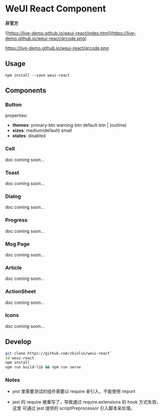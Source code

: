 # WeUI React Component

**非官方**

![https://live-demo.github.io/weui-react/index.html](https://live-demo.github.io/weui-react/qrcode.png)

<https://live-demo.github.io/weui-react/qrcode.png>


## Usage

```
npm install --save weui-react
```

## Components

### Button

properties:
* **themes**: primary-btn warning-btn default-btn | (outline)
* **sizes**: medium(default) small
* **states**: disabled

### Cell

doc coming soon...


### Toast

doc coming soon...


### Dialog

doc coming soon...


### Progress

doc coming soon...


### Msg Page

doc coming soon...


### Article

doc coming soon...


### ActionSheet

doc coming soon...


### Icons

doc coming soon...


## Develop

``` bash
git clone https://github.com/zbinlin/weui-react`
cd weui-react
npm install
npm run build-lib && npm run serve
```

### Notes

* jest 里需要测试的组件需要以 require 来引入，不能使用 import

* jest 的 require 被重写了，导致通过 require.extensions 的 hook 方式失效，这里
  可通过 jest 提供的 scriptPreprocessor 引入脚本来处理。
